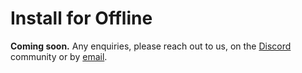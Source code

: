 # Install for Offline

**Coming soon.**
Any enquiries, please reach out to us, on the [Discord](https://discord.subjective.school) community or by [email](mailto:hello@subjective.school).